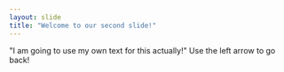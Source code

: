 ```yaml
---
layout: slide
title: "Welcome to our second slide!"
---
```

"I am going to use my own text for this actually!"
Use the left arrow to go back!
